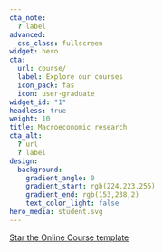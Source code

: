 ```yaml
---
cta_note:
  ? label
advanced:
  css_class: fullscreen
widget: hero
cta:
  url: course/
  label: Explore our courses
  icon_pack: fas
  icon: user-graduate
widget_id: "1"
headless: true
weight: 10
title: Macroeconomic research
cta_alt:
  ? url
  ? label
design:
  background:
    gradient_angle: 0
    gradient_start: rgb(224,223,255)
    gradient_end: rgb(153,238,2)
    text_color_light: false
hero_media: student.svg
---
```

<a class="github-button" href="https://github.com/1756647813/starter-hugo-online-course/blob/main/king1988.pdf/" data-icon="octicon-star" data-size="large" data-show-count="true" aria-label="Star the Online Course template">Star the Online Course template</a>